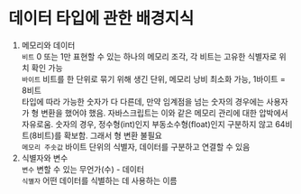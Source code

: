 # 데이터 타입에 관한 배경지식
1. 메모리와 데이터\
`비트` 0 또는 1만 표현할 수 있는 하나의 메모리 조각, 각 비트는 고유한 식별자로 위치 확인 가능\
`바이트` 비트를 한 단위로 묶기 위해 생긴 단위, 메모리 낭비 최소화 가능, 1바이트 = 8비트\
타입에 따라 가능한 숫자가 다 다른데, 만약 임계점을 넘는 숫자의 경우에는 사용자가 형 변환을 했어야 했음. 자바스크립트는 이와 같은 메모리 관리에 대한 압박에서 자유로움. 숫자의 경우, 정수형(int)인지 부동소수형(float)인지 구분하지 않고 64비트(8비트)를 확보함. 그래서 형 변환 불필요\
`메모리 주솟값` 바이트 단위의 식별자, 데이터를 구분하고 연결할 수 있음
2. 식별자와 변수\
`변수` 변할 수 있는 무언가(수) - 데이터\
`식별자` 어떤 데이터를 식별하는 데 사용하는 이름